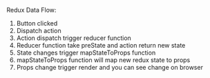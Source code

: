 Redux Data Flow:

1. Button clicked
2. Dispatch action
3. Action dispatch trigger reducer function
4. Reducer function take preState and action return new state
5. State changes trigger mapStateToProps function
6. mapStateToProps function will map new redux state to props
7. Props change trigger render and you can see change on browser
